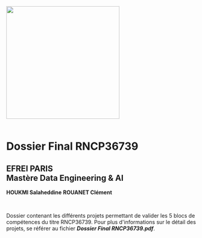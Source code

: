 <img src="https://github.com/user-attachments/assets/1b20088a-abd2-4b1d-b23b-963e9ae53024" width="300"/>

<br>
<br>

# Dossier Final RNCP36739

## EFREI PARIS <br> Mastère Data Engineering & AI 

**HOUKMI Salaheddine** 
**ROUANET Clément**

<br>

Dossier contenant les différents projets permettant de valider les 5 blocs de compétences du titre RNCP36739. Pour plus d'informations sur le détail des projets, se référer au fichier ***Dossier Final RNCP36739.pdf***.
